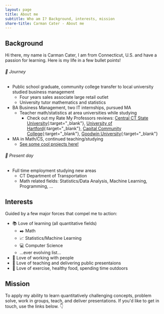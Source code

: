 ```yaml
---
layout: page
title: About me
subtitle: Who am I? Background, interests, mission
share-title: Carman Cater - About me
---
```


## Background 
Hi there, my name is Carman Cater, I am from Connecticut, U.S. and have a passion for learning. Here is my life in a few bullet points!

###### :baby: Journey
- Public school graduate, community college transfer to local university studied business management
  - Four years sales associate large retail outlet
  - University tutor mathematics and statistics
- BA Business Management, two IT internships, pursued MA
  - Teacher math/statistics at area universities while studying
    - Check out my Rate My Professors reviews: [Central CT State University](https://www.ratemyprofessors.com/professor/2398329){:target="_blank"}, [University of Hartford](https://www.ratemyprofessors.com/professor/2619271){:target="_blank"}, [Capital Community College](https://www.ratemyprofessors.com/professor/2619272){:target="_blank"}, [Goodwin University](https://www.ratemyprofessors.com/professor/2523642){:target="_blank"}
- MA in Math/CS, continued teaching/studying
  - [See some cool projects here!](Projects.md)

###### :man: Present day
- Full time employment studying new areas
  - CT Department of Transportation
  - Math related fields: Statistics/Data Analysis, Machine Learning, Programming, ...

## Interests
Guided by a few major forces that compel me to action:
- :books: Love of learning (all quantitative fields)
  - :black_nib: Math 
  - :chart_with_upwards_trend: Statistics/Machine Learning
  - :computer: Computer Science
  - ...ever evolving list...
- :office: Love of working with people 
- :speech_balloon: Love of teaching and delivering public presentaions
- :muscle: Love of exercise, healthy food, spending time outdoors

## Mission
To apply my ability to learn quantitatively challenging concepts, problem solve, work in groups, teach, and deliver presentations. If you'd like to get in touch, use the links below. :point_down:










<!-- After narrowly sliding into community college (MxCC) after a tumultuos high school experience I began studying Business Management. It was at my transfer institution (CCSU) that I began tutoring statistics and mathematics.  -->



<!-- From this time I made the connection between my love of working in groups, giving public presentations, learning and teaching that I began a lifelong quest for  -->

